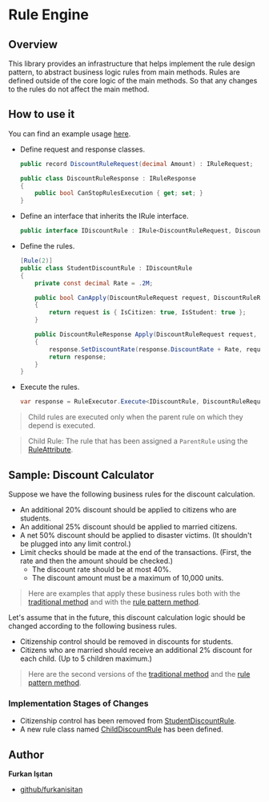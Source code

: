# Rule Engine
 
## Overview

This library provides an infrastructure that helps implement the rule design pattern, to abstract business logic rules from main methods. Rules are defined outside of the core logic of the main methods. So that any changes to the rules do not affect the main method.



## How to use it

You can find an example usage [here](/samples/DiscountCalculation/Samples.DiscountCalculation.RulePattern).

- Define request and response classes.

    ```csharp
    public record DiscountRuleRequest(decimal Amount) : IRuleRequest;

    public class DiscountRuleResponse : IRuleResponse
    {
        public bool CanStopRulesExecution { get; set; }
    }
    ```
- Define an interface that inherits the IRule interface.

    ```csharp
    public interface IDiscountRule : IRule<DiscountRuleRequest, DiscountRuleResponse>;
    ```
- Define the rules.

    ```csharp
    [Rule(2)]
    public class StudentDiscountRule : IDiscountRule
    {
        private const decimal Rate = .2M;

        public bool CanApply(DiscountRuleRequest request, DiscountRuleResponse response)
        {
            return request is { IsCitizen: true, IsStudent: true };
        }

        public DiscountRuleResponse Apply(DiscountRuleRequest request, DiscountRuleResponse response)
        {
            response.SetDiscountRate(response.DiscountRate + Rate, request.Amount);
            return response;
        }
    }
    ```
- Execute the rules.

    ```csharp
    var response = RuleExecutor.Execute<IDiscountRule, DiscountRuleRequest, DiscountRuleResponse>(request);
    ```

> Child rules are executed only when the parent rule on which they depend is executed.

> Child Rule: The rule that has been assigned a `ParentRule` using the [RuleAttribute](/src/RulesEngine/RuleAttribute.cs).

## Sample: Discount Calculator

Suppose we have the following business rules for the discount calculation.

* An additional 20% discount should be applied to citizens who are students.
* An additional 25% discount should be applied to married citizens.
* A net 50% discount should be applied to disaster victims. (It shouldn't be plugged into any limit control.)
* Limit checks should be made at the end of the transactions. (First, the rate and then the amount should be checked.)
    - The discount rate should be at most 40%.
    - The discount amount must be a maximum of 10,000 units.

> Here are examples that apply these business rules both with the [traditional method](/samples/DiscountCalculation/Samples.DiscountCalculation.Traditional/V1/) and with the [rule pattern method](/samples/DiscountCalculation/Samples.DiscountCalculation.RulePattern/V1/).

Let's assume that in the future, this discount calculation logic should be changed according to the following business rules.

* Citizenship control should be removed in discounts for students.
* Citizens who are married should receive an additional 2% discount for each child. (Up to 5 children maximum.)

> Here are the second versions of the [traditional method](/samples/DiscountCalculation/Samples.DiscountCalculation.Traditional/V2/) and the [rule pattern method](/samples/DiscountCalculation/Samples.DiscountCalculation.RulePattern/V2/).

### Implementation Stages of Changes

* Citizenship control has been removed from [StudentDiscountRule](/samples/DiscountCalculation/Samples.DiscountCalculation.RulePattern/V2/Rules/StudentDiscountRule.cs).
* A new rule class named [ChildDiscountRule](/samples/DiscountCalculation/Samples.DiscountCalculation.RulePattern/V2/Rules/ChildDiscountRule.cs) has been defined.

## Author

**Furkan Işıtan**

* [github/furkanisitan](https://github.com/furkanisitan)
